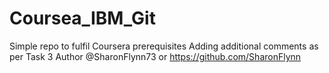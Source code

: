 # Coursea_IBM_Git
Simple repo to fulfil Coursera prerequisites 
Adding additional comments as per Task 3
Author @SharonFlynn73 or https://github.com/SharonFlynn
